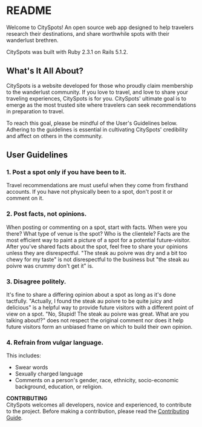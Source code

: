 # README

Welcome to CitySpots! An open source web app designed to help travelers research their destinations, and share worthwhile spots with their wanderlust brethren.

CitySpots was built with Ruby 2.3.1 on Rails 5.1.2.

## What's It All About?
CitySpots is a website developed for those who proudly claim membership to the wanderlust community. If you love to travel, and love to share your traveling experiences, CitySpots is for you. CitySpots' ultimate goal is to emerge as the most trusted site where travelers can seek recommendations in preparation to travel.

To reach this goal, please be mindful of the User's Guidelines below. Adhering to the guidelines is essential in cultivating CitySpots' credibility and affect on others in the community.

## User Guidelines
### 1. Post a spot only if you have been to it.
Travel recommendations are must useful when they come from firsthand accounts. If you have not physically been to a spot, don't post it or comment on it.

### 2. Post facts, not opinions.
When posting or commenting on a spot, start with facts. When were you there? What type of venue is the spot? Who is the clientele? Facts are the most efficient way to paint a picture of a spot for a potential future-visitor. After you've shared facts about the spot, feel free to share your opinions unless they are disrespectful. "The steak au poivre was dry and a bit too chewy for my taste" is not disrespectful to the business but "the steak au poivre was crummy don't get it" is.

### 3. Disagree politely.
It's fine to share a differing opinion about a spot as long as it's done tactfully. "Actually, I found the steak au poivre to be quite juicy and delicious" is a helpful way to provide future visitors with a different point of view on a spot. "No, Stupid! The steak au poivre was great. What are you talking about!?" does not respect the original comment nor does it help future visitors form an unbiased frame on which to build their own opinion.

### 4. Refrain from vulgar language.
This includes:
  * Swear words
  * Sexually charged language
  * Comments on a person's gender, race, ethnicity, socio-economic background, education, or religion.

**CONTRIBUTING**<br>
CitySpots welcomes all developers, novice and experienced, to contribute to the project. Before making a contribution, please read the [Contributing Guide](CONTRIBUTING.md).
